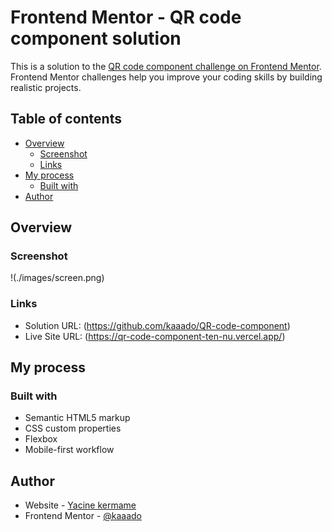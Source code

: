 # Frontend Mentor - QR code component solution

This is a solution to the [QR code component challenge on Frontend Mentor](https://www.frontendmentor.io/challenges/qr-code-component-iux_sIO_H). Frontend Mentor challenges help you improve your coding skills by building realistic projects. 

## Table of contents

- [Overview](#overview)
  - [Screenshot](#screenshot)
  - [Links](#links)
- [My process](#my-process)
  - [Built with](#built-with)
- [Author](#author)


## Overview

### Screenshot

!(./images/screen.png)


### Links

- Solution URL: (https://github.com/kaaado/QR-code-component)
- Live Site URL: (https://qr-code-component-ten-nu.vercel.app/)

## My process

### Built with

- Semantic HTML5 markup
- CSS custom properties
- Flexbox
- Mobile-first workflow

## Author

- Website - [Yacine kermame](https://3d-portfolio-git-main-kaaados-projects.vercel.app/)
- Frontend Mentor - [@kaaado](https://www.frontendmentor.io/profile/kaaado)

